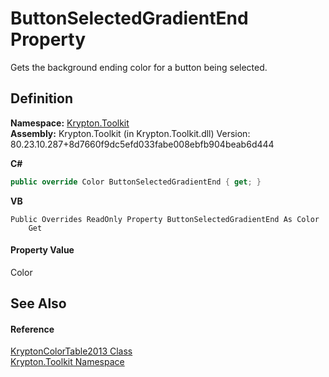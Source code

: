# ButtonSelectedGradientEnd Property


Gets the background ending color for a button being selected.



## Definition
**Namespace:** <a href="79d2eac2-21f4-54ff-7552-b20c33c30600.md">Krypton.Toolkit</a>  
**Assembly:** Krypton.Toolkit (in Krypton.Toolkit.dll) Version: 80.23.10.287+8d7660f9dc5efd033fabe008ebfb904beab6d444

**C#**
``` C#
public override Color ButtonSelectedGradientEnd { get; }
```
**VB**
``` VB
Public Overrides ReadOnly Property ButtonSelectedGradientEnd As Color
	Get
```



#### Property Value
Color

## See Also


#### Reference
<a href="2191c9e0-d3d3-0bd5-e4b1-784d4090b585.md">KryptonColorTable2013 Class</a>  
<a href="79d2eac2-21f4-54ff-7552-b20c33c30600.md">Krypton.Toolkit Namespace</a>  

